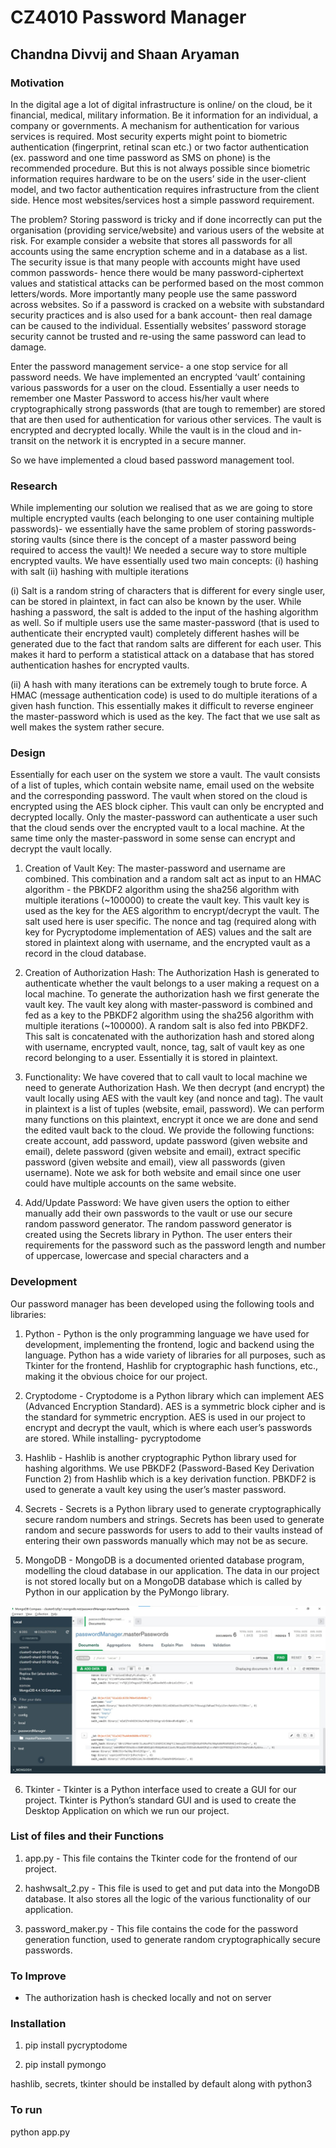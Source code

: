 # CZ4010 Password Manager
## Chandna Divvij and Shaan Aryaman

### Motivation 

In the digital age a lot of digital infrastructure is online/ on the cloud, be it financial, medical, military information. Be it information for an individual, a company or governments. A mechanism for authentication for various services is required. Most security experts might point to biometric authentication (fingerprint, retinal scan etc.) or two factor authentication (ex. password and one time password as SMS on phone) is the recommended procedure. But this is not always possible since biometric information requires hardware to be on the users’ side in the user-client model, and two factor authentication requires infrastructure from the client side. Hence most websites/services host a simple password requirement.

The problem? Storing password is tricky and if done incorrectly can put the organisation (providing service/website) and various users of the website at risk. For example consider a website that stores all passwords for all accounts using the same encryption scheme and in a database as a list. The security issue is that many people with accounts might have used common passwords-  hence there would be many password-ciphertext values and statistical attacks can be performed based on the most common letters/words. More importantly many people use the same password across websites. So if a password is cracked on a website with substandard security practices and is also used for a bank account- then real damage can be caused to the individual. Essentially websites’ password storage security cannot be trusted and re-using the same password can lead to damage. 

Enter the password management service- a one stop service for all password needs. We have implemented an encrypted ‘vault’ containing various passwords for a user on the cloud. Essentially a user needs to remember one Master Password to access his/her vault where cryptographically strong passwords (that are tough to remember) are stored that are then used for authentication for various other services. The vault is encrypted and decrypted locally. While the vault is in the cloud and in-transit on the network it is encrypted in a secure manner.

So we have implemented a cloud based password management tool. 


### Research

While implementing our solution we realised that as we are going to store multiple encrypted vaults (each belonging to one user containing multiple passwords)- we essentially have the same problem of storing passwords- storing vaults (since there is the concept of a master password being required to access the vault)! We needed a secure way to store multiple encrypted vaults. We have essentially used two main concepts: (i) hashing with salt (ii) hashing with multiple iterations

(i) Salt is a random string of characters that is different for every single user, can be stored in plaintext, in fact can also be known by the user. While hashing a password, the salt is added to the input of the hashing algorithm as well. So if multiple users use the same master-password (that is used to authenticate their encrypted vault) completely different hashes will be generated due to the fact that random salts are different for each user. This makes it hard to perform a statistical attack on a database that has stored authentication hashes for encrypted vaults. 

(ii) A hash with many iterations can be extremely tough to brute force. A HMAC (message authentication code) is used to do multiple iterations of a given hash function. This essentially makes it difficult to reverse engineer the master-password which is used as the key. The fact that we use salt as well makes the system rather secure. 


### Design

Essentially for each user on the system we store a vault. The vault consists of a list of tuples, which contain website name, email used on the website and the corresponding password. The vault when stored on the cloud is encrypted using the AES block cipher. This vault can only be encrypted and decrypted locally. Only the master-password can authenticate a user such that the cloud sends over the encrypted vault to a local machine. At the same time only the master-password in some sense can encrypt and decrypt the vault locally. 

1. Creation of Vault Key: The master-password and username are combined. This combination and a random salt act as input to an HMAC algorithm - the PBKDF2 algorithm using the sha256 algorithm with multiple iterations (~100000) to create the vault key. This vault key is used as the key for the AES algorithm to encrypt/decrypt the vault. The salt used here is user specific. The nonce and tag (required along with key for Pycryptodome implementation of AES) values and the salt are stored in plaintext along with username, and the encrypted vault as a record in the cloud database. 

2. Creation of Authorization Hash: The Authorization Hash is generated to authenticate whether the vault belongs to a user making a request on a local machine. To generate the authorization hash we first generate the vault key. The vault key along with master-password is combined and fed as a key to the PBKDF2 algorithm using the sha256 algorithm with multiple iterations (~100000). A random salt is also fed into PBKDF2. This salt is concatenated with the authorization hash and stored along with username, encrypted vault, nonce, tag, salt of vault key as one record belonging to a user. Essentially it is stored in plaintext. 

3. Functionality: We have covered that to call vault to local machine we need to generate Authorization Hash. We then decrypt (and encrypt) the vault locally using AES with the vault key (and nonce and tag). The vault in plaintext is a list of tuples (website, email, password). We can perform many functions on this plaintext, encrypt it once we are done and send the edited vault back to the cloud. We provide the following functions: create account, add password, update password (given website and email), delete password (given website and email), extract  specific password (given website and email), view all passwords (given username). Note we ask for both website and email since one user could have multiple accounts on the same website. 

4. Add/Update Password: We have given users the option to either manually add their own passwords to the vault or use our secure random password generator. The random password generator is created using the Secrets library in Python. The user enters their requirements for the password such as the password length and number of uppercase, lowercase and special characters and a

### Development

Our password manager has been developed using the following tools and libraries:

1. Python - Python is the only programming language we have used for development, implementing the frontend, logic and backend using the language. Python has a wide variety of libraries for all purposes, such as Tkinter for the frontend, Hashlib for cryptographic hash functions, etc., making it the obvious choice for our project.

2. Cryptodome - Cryptodome is a Python library which can implement AES (Advanced Encryption Standard). AES is a symmetric block cipher and is the standard for symmetric encryption. AES is used in our project to encrypt and decrypt the vault, which is where each user’s passwords are stored. While installing- pycryptodome

3. Hashlib - Hashlib is another cryptographic Python library used for hashing algorithms. We use PBKDF2 (Password-Based Key Derivation Function 2) from Hashlib which is a key derivation function. PBKDF2 is used to generate a vault key using the user’s master  password.

4. Secrets - Secrets is a Python library used to generate cryptographically secure random numbers and strings. Secrets has been used to generate random and secure passwords for users to add to their vaults instead of entering their own passwords manually which may not be as secure.

5. MongoDB - MongoDB is a documented oriented database program, modelling the cloud database in our application. The data in our project is not stored locally but on a MongoDB database which is called by Python in our application by the PyMongo library.

<img src="MongoDB.jpeg" alt="a" width="600"/>

6. Tkinter - Tkinter is a Python interface used to create a GUI for our project. Tkinter is Python’s standard GUI and is used to create the Desktop Application on which we run our project.


### List of files and their Functions

1. app.py - This file contains the Tkinter code for the frontend of our project.

2. hashwsalt_2.py - This file is used to get and put data into the MongoDB database. It also stores all the logic of the various functionality of our application.

3. password_maker.py - This file contains the code for the password generation function, used to generate random cryptographically secure passwords.

### To Improve

* The authorization hash is checked locally and not on server

### Installation

1. pip install pycryptodome

2. pip install pymongo

hashlib, secrets, tkinter should be installed by default along with python3

### To run

python app.py
